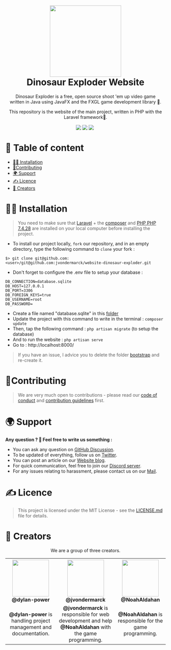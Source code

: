 <h1 align="center"><img src="https://cdn.pixabay.com/photo/2021/03/05/22/44/dinosaur-6072475_960_720.png" width="224px"/><br/>
  Dinosaur Exploder Website
</h1>
<p align="center">Dinosaur Exploder is a free, open source shoot 'em up video game <br> written in Java using JavaFX and the FXGL game development library 🦖.</p>
<p align="center">This repository is the website of the main project, written in PHP with the Laravel framework🦖.</p>

<div align="center">
  <img align="center" src="https://img.shields.io/discord/946130675034095667?label=DISCORD&style=for-the-badge">
  <img align="center" src="https://img.shields.io/github/contributors/dylan-power/dinosaur-exploder?style=for-the-badge">
  <img align="center" src="https://img.shields.io/github/license/dylan-power/dinosaur-exploder?style=for-the-badge">
 <img >
</div>

# 📃 Table of content

- [🧑‍💻 Installation](#-installation)
- [🙏Contributing](#contributing)
- [🌍 Support](#-support)
- [✍️ Licence](#️-licence)
- [👨 Creators](#-creators)

# 🧑‍💻 Installation

> You need to make sure that [Laravel](https://laravel.com/) + the [composer](https://getcomposer.org/download/) and [PHP PHP 7.4.28](https://www.php.net/) are installed on your local computer before installing the project.
- To install our project locally, `fork` our repository, and in an empty directory,
  type the following command to `clone` your fork :

```console
$> git clone git@github.com: <user>/git@github.com:jvondermarck/website-dinosaur-exploder.git
```

- Don't forget to configure the .env file to setup your database :
```
DB_CONNECTION=database.sqlite
DB_HOST=127.0.0.1
DB_PORT=3306
DB_FOREIGN_KEYS=true
DB_USERNAME=root
DB_PASSWORD=
```
- Create a file named "database.sqlite" in this [folder](https://github.com/jvondermarck/website-dinosaur-exploder/tree/main/database)
- Update the project with this command to write in the terminal : `composer update`
- Then, tap the following command : `php artisan migrate` (to setup the database)
- And to run the website : `php artisan serve`
- Go to : http://localhost:8000/

> If you have an issue, I advice you to delete the folder [bootstrap](https://github.com/jvondermarck/website-dinosaur-exploder/tree/main/bootstrap) and re-create it.

# 🙏Contributing

> We are very much open to contributions - please read our [code of conduct](https://github.com/dylan-power/dinosaur-exploder/blob/main/CODE_OF_CONDUCT.md) and [contribution guidelines](https://github.com/dylan-power/dinosaur-exploder/blob/main/CONTRIBUTING.md) first.

# 🌍 Support
 
**Any question ? 🦖 Feel free to write us something :** 
- You can ask any question on [GitHub Discussion](https://github.com/dylan-power/dinosaur-exploder/discussions).
- To be updated of everything, follow us on [Twitter](https://twitter.com/DinosaurExplod1).
- You can post an article on our [Website blog](https://dinosaur-exploder.freecluster.eu/forum).
- For quick communication, feel free to join our [Discord server](https://discord.com/invite/nkmCRnXbWm).
- For any issues relating to harassment, please contact us on our [Mail](dinosaurexploder.conduct@gmail.com).

# ✍️ Licence

> This project is licensed under the MIT License - see the [LICENSE.md](https://github.com/jvondermarck/website-dinosaur-exploder/blob/main/LICENSE) file for details.

# 👨 Creators

<p align="center"> We are a group of three creators.</p>

<table align="center">
  <tr>
    <th><img src="https://avatars.githubusercontent.com/u/69395248?v=4?size=115" width="115"><br><strong>@dylan-power</strong></th>
    <th><img  src="https://avatars.githubusercontent.com/u/62793491?v=4?size=115" width="115"><br><strong>@jvondermarck</strong></th>
    <th><img  src="https://avatars.githubusercontent.com/u/52742597?v=4?size=115" width="115"><br><strong>@NoahAldahan</strong></th>
  </tr>
  <tr align="center">
    <td><b>@dylan-power</b> is handling project management and documentation.</td>
    <td><b>@jvondermarck</b> is responsible for web development and help <b>@NoahAldahan</b> with the game programming.</td>
    <td><b>@NoahAldahan</b> is responsible for the game programming.</td>
  </tr>
</table>
